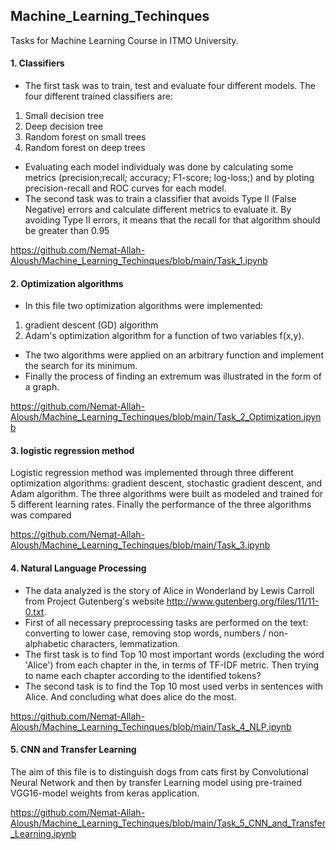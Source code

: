 ## Machine_Learning_Techinques
Tasks for Machine Learning Course in ITMO University.

#### 1. Classifiers
* The first task was to train, test and evaluate four different models.
The four different trained classifiers are:
1. Small decision tree
2. Deep decision tree
3. Random forest on small trees
4. Random forest on deep trees
* Evaluating each model individualy was done by calculating some metrics (precision;recall; accuracy; F1-score; log-loss;) and by ploting precision-recall 
and ROC curves for each model.
* The second task was to train a classifier that avoids Type II (False Negative) errors
and calculate different metrics to evaluate it. By avoiding Type II errors, it means that the recall for that algorithm should be greater than 0.95

https://github.com/Nemat-Allah-Aloush/Machine_Learning_Techinques/blob/main/Task_1.ipynb

#### 2. Optimization algorithms 
* In this file two optimization algorithms were implemented:
1.  gradient descent (GD) algorithm 
2.  Adam's optimization algorithm 
for a function of two variables f(x,y).
* The two algorithms were applied on an arbitrary function and implement the search for its minimum.
* Finally the process of finding an extremum was illustrated in the form of a graph.

https://github.com/Nemat-Allah-Aloush/Machine_Learning_Techinques/blob/main/Task_2_Optimization.ipynb


#### 3. logistic regression method
Logistic regression method was implemented through three different optimization algorithms: gradient descent, stochastic gradient descent, and Adam algorithm. The three algorithms were built as modeled and trained for 5 different learning rates. Finally the performance of the three algorithms was compared

https://github.com/Nemat-Allah-Aloush/Machine_Learning_Techinques/blob/main/Task_3.ipynb


#### 4. Natural Language Processing
*	The data analyzed is the story of Alice in Wonderland by Lewis Carroll from Project Gutenberg's website http://www.gutenberg.org/files/11/11-0.txt.
*	First of all necessary preprocessing tasks are performed on the text: converting to lower case, removing stop words, numbers / non-alphabetic characters, lemmatization.
*	The first task is to find Top 10 most important words (excluding the word 'Alice') from each chapter in the, in terms of TF-IDF metric.
Then trying to name each chapter according to the identified tokens?
*	The second task is to find the Top 10 most used verbs in sentences with Alice. And concluding what does alice do the most.

https://github.com/Nemat-Allah-Aloush/Machine_Learning_Techinques/blob/main/Task_4_NLP.ipynb

#### 5. CNN and Transfer Learning
The aim of this file is to distinguish dogs from cats first by Convolutional Neural Network and then by transfer Learning model using pre-trained VGG16-model weights from keras application.

https://github.com/Nemat-Allah-Aloush/Machine_Learning_Techinques/blob/main/Task_5_CNN_and_Transfer_Learning.ipynb
